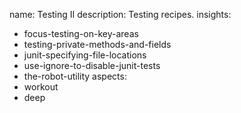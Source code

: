 name: Testing II
description: Testing recipes.
insights:
  - focus-testing-on-key-areas
  - testing-private-methods-and-fields
  - junit-specifying-file-locations
  - use-ignore-to-disable-junit-tests
  - the-robot-utility
aspects:
  - workout
  - deep
